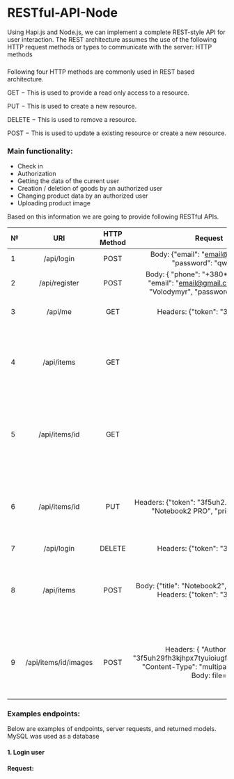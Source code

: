 # RESTful-API-Node
Using Hapi.js and Node.js, we can implement a complete REST-style API for user interaction. The REST architecture assumes the use of the following HTTP request methods or types to communicate with the server: 
HTTP methods
###
Following four HTTP methods are commonly used in REST based architecture.

GET − This is used to provide a read only access to a resource.

PUT − This is used to create a new resource.

DELETE − This is used to remove a resource.

POST − This is used to update a existing resource or create a new resource.

### Main functionality: 
-	Check in
- Authorization
- Getting the data of the current user
- Creation / deletion of goods by an authorized user
- Changing product data by an authorized user
- Uploading product image 


Based on this information we are going to provide following RESTful APIs.


| №      | URI             | HTTP Method |  Request                                                 |  Responses                               |          Result          |
| :----- |:---------------:| :----------:| :-----------------------------------------------------:  | :--------------------------------------: |:------------------------:|
| 1      | /api/login      |  POST       | Body: {"email": "email@gmail.com", "password": "qwerty"} | Status code: 200, {"token": "3f5uh2...."}| User authorization. |
| 2      | /api/register   |  POST       | Body: { "phone": "+380**", // optional "email": "email@gmail.com", "name": "Volodymyr", "password": "qwerty"} | Status code: 200, {"token": "3f5uh2...."}| Add details of new user. |
| 3      | /api/me         |  GET        | Headers: {"token": "3f5uh2...."}                         | Status code: 200, Body:{"id": 1, "email": "email@gmail.com", "name": "Volodymyr"}| Get current user. |
| 4      | /api/items      |  GET        |   | Status code: 200, [{ "id": 1, "created_at": "timestamp in seconds",  "title": "Notebook", "price": 5500.00, "image": "http://example.com/images//*.jpg", "user_id": 12, "user": { "id": 12, "phone": "+380xxxxxxxxx", "name": "Alex", "email": "alex@mail.com" } }] |Get items list.      |
| 5      | /api/items/id   |  GET        |   | Status code: 200, { "id": 1, "created_at": "timestamp in seconds",  "title": "Notebook", "price": 5500.00, "image": "http://example.com/images//*.jpg", "user_id": 12, "user": { "id": 12, "phone": "+380xxxxxxxxx", "name": "Alex", "email": "alex@mail.com" } } | Get item by ID      |
| 6      | /api/items/id   |  PUT        |Headers: {"token": "3f5uh2...."}   Body: {"title": "Notebook2 PRO", "price": 12345} | Status code: 200, Body { "id": 1, "created_at": "timestamp in seconds",  "title": "Notebook2 PRO", "price": 12345, "image": "http://example.com/images//*.jpg", "user_id": 12, "user": { "id": 12, "phone": "+380xxxxxxxxx", "name": "Alex", "email": "alex@mail.com" } }| Update item |
| 7      | /api/login      |  DELETE      | Headers: {"token": "3f5uh2...."}  | Status code: 200, Body: empty| Delete item |
| 8      | /api/items      |  POST       | Body: {"title": "Notebook2", "price": 12333}, Headers: {"token": "3f5uh2...."} | Status code: 200,{ "id": 1, "created_at": "timestamp in seconds",  "title": "Notebook2", "price": 12333, "image": "http://example.com/images//*.jpg", "user_id": 12, "user": { "id": 12, "phone": "+380xxxxxxxxx", "name": "Alex", "email": "alex@mail.com" } }  | Create item. |
| 9      | /api/items/id/images      |  POST       | Headers: { "Authorization": "3f5uh29fh3kjhpx7tyuioiugfvdfr9j8wi6onjf8", "Content-Type": "multipart/form-data" } Body: file=<file> | Status code: 200, Body { "id": 1, "created_at": "timestamp in seconds",  "title": "Notebook2 PRO", "price": 12345, "image": "http://example.com/images//*.jpg", "user_id": 12, "user": { "id": 12, "phone": "+380xxxxxxxxx", "name": "Alex", "email": "alex@mail.com" } }|Upload item image. |



### Examples endpoints: 
  Below are examples of endpoints, server requests, and returned models.
MySQL was used as a database 

  
####  1.	Login user 
  
  #### Request:
  
  
  
  
  
  
  
  
  
  
  
  
  
